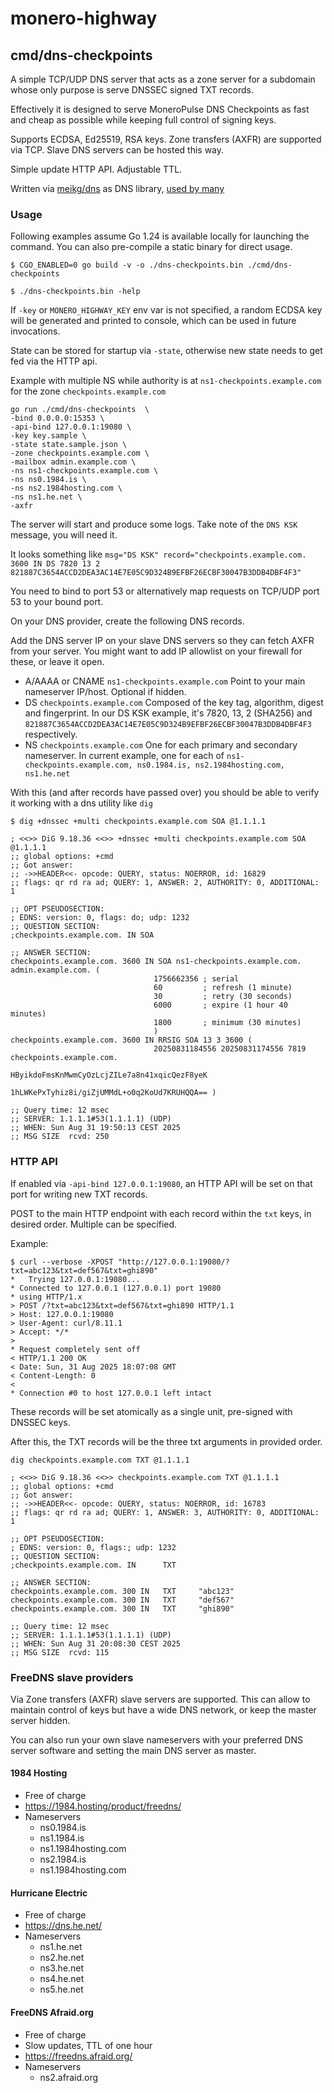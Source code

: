 # monero-highway


## cmd/dns-checkpoints

A simple TCP/UDP DNS server that acts as a zone server for a subdomain whose only purpose is serve DNSSEC signed TXT records.

Effectively it is designed to serve MoneroPulse DNS Checkpoints as fast and cheap as possible while keeping full control of signing keys.

Supports ECDSA, Ed25519, RSA keys. Zone transfers (AXFR) are supported via TCP. Slave DNS servers can be hosted this way.

Simple update HTTP API. Adjustable TTL.

Written via [meikg/dns](https://github.com/miekg/dns) as DNS library, [used by many](https://github.com/miekg/dns?tab=readme-ov-file#users)

### Usage

Following examples assume Go 1.24 is available locally for launching the command. You can also pre-compile a static binary for direct usage.

```
$ CGO_ENABLED=0 go build -v -o ./dns-checkpoints.bin ./cmd/dns-checkpoints 

$ ./dns-checkpoints.bin -help
```

If `-key` or `MONERO_HIGHWAY_KEY` env var is not specified, a random ECDSA key will be generated and printed to console, which can be used in future invocations.

State can be stored for startup via `-state`, otherwise new state needs to get fed via the HTTP api.

Example with multiple NS while authority is at `ns1-checkpoints.example.com` for the zone `checkpoints.example.com`

```
go run ./cmd/dns-checkpoints  \
-bind 0.0.0.0:15353 \
-api-bind 127.0.0.1:19080 \
-key key.sample \
-state state.sample.json \
-zone checkpoints.example.com \
-mailbox admin.example.com \
-ns ns1-checkpoints.example.com \
-ns ns0.1984.is \
-ns ns2.1984hosting.com \
-ns ns1.he.net \
-axfr
```

The server will start and produce some logs. Take note of the `DNS KSK` message, you will need it.

It looks something like `msg="DS KSK" record="checkpoints.example.com. 3600 IN DS 7820 13 2 821887C3654ACCD2DEA3AC14E7E05C9D324B9EFBF26ECBF30047B3DDB4DBF4F3"`

You need to bind to port 53 or alternatively map requests on TCP/UDP port 53 to your bound port.

On your DNS provider, create the following DNS records.

Add the DNS server IP on your slave DNS servers so they can fetch AXFR from your server. You might want to add IP allowlist on your firewall for these, or leave it open.

* A/AAAA or CNAME `ns1-checkpoints.example.com` Point to your main nameserver IP/host. Optional if hidden.
* DS `checkpoints.example.com` Composed of the key tag, algorithm, digest and fingerprint. In our DS KSK example, it's 7820, 13, 2 (SHA256) and `821887C3654ACCD2DEA3AC14E7E05C9D324B9EFBF26ECBF30047B3DDB4DBF4F3` respectively.
* NS `checkpoints.example.com` One for each primary and secondary nameserver. In current example, one for each of `ns1-checkpoints.example.com, ns0.1984.is, ns2.1984hosting.com, ns1.he.net`

With this (and after records have passed over) you should be able to verify it working with a dns utility like `dig`

```
$ dig +dnssec +multi checkpoints.example.com SOA @1.1.1.1

; <<>> DiG 9.18.36 <<>> +dnssec +multi checkpoints.example.com SOA @1.1.1.1
;; global options: +cmd
;; Got answer:
;; ->>HEADER<<- opcode: QUERY, status: NOERROR, id: 16829
;; flags: qr rd ra ad; QUERY: 1, ANSWER: 2, AUTHORITY: 0, ADDITIONAL: 1

;; OPT PSEUDOSECTION:
; EDNS: version: 0, flags: do; udp: 1232
;; QUESTION SECTION:
;checkpoints.example.com. IN SOA

;; ANSWER SECTION:
checkpoints.example.com. 3600 IN SOA ns1-checkpoints.example.com. admin.example.com. (
                                1756662356 ; serial
                                60         ; refresh (1 minute)
                                30         ; retry (30 seconds)
                                6000       ; expire (1 hour 40 minutes)
                                1800       ; minimum (30 minutes)
                                )
checkpoints.example.com. 3600 IN RRSIG SOA 13 3 3600 (
                                20250831184556 20250831174556 7819 checkpoints.example.com.
                                HByikdoFmsKnMwmCyOzLcjZILe7a8n41xqicQezF8yeK
                                1hLWKePxTyhiz8i/giZjUMMdL+o0q2KoUd7KRUHQQA== )

;; Query time: 12 msec
;; SERVER: 1.1.1.1#53(1.1.1.1) (UDP)
;; WHEN: Sun Aug 31 19:50:13 CEST 2025
;; MSG SIZE  rcvd: 250
```

### HTTP API

If enabled via `-api-bind 127.0.0.1:19080`, an HTTP API will be set on that port for writing new TXT records.

POST to the main HTTP endpoint with each record within the `txt` keys, in desired order. Multiple can be specified.

Example:

```
$ curl --verbose -XPOST "http://127.0.0.1:19080/?txt=abc123&txt=def567&txt=ghi890"
*   Trying 127.0.0.1:19080...
* Connected to 127.0.0.1 (127.0.0.1) port 19080
* using HTTP/1.x
> POST /?txt=abc123&txt=def567&txt=ghi890 HTTP/1.1
> Host: 127.0.0.1:19080
> User-Agent: curl/8.11.1
> Accept: */*
> 
* Request completely sent off
< HTTP/1.1 200 OK
< Date: Sun, 31 Aug 2025 18:07:08 GMT
< Content-Length: 0
< 
* Connection #0 to host 127.0.0.1 left intact
```

These records will be set atomically as a single unit, pre-signed with DNSSEC keys.

After this, the TXT records will be the three txt arguments in provided order.

```
dig checkpoints.example.com TXT @1.1.1.1

; <<>> DiG 9.18.36 <<>> checkpoints.example.com TXT @1.1.1.1
;; global options: +cmd
;; Got answer:
;; ->>HEADER<<- opcode: QUERY, status: NOERROR, id: 16783
;; flags: qr rd ra ad; QUERY: 1, ANSWER: 3, AUTHORITY: 0, ADDITIONAL: 1

;; OPT PSEUDOSECTION:
; EDNS: version: 0, flags:; udp: 1232
;; QUESTION SECTION:
;checkpoints.example.com. IN      TXT

;; ANSWER SECTION:
checkpoints.example.com. 300 IN   TXT     "abc123"
checkpoints.example.com. 300 IN   TXT     "def567"
checkpoints.example.com. 300 IN   TXT     "ghi890"

;; Query time: 12 msec
;; SERVER: 1.1.1.1#53(1.1.1.1) (UDP)
;; WHEN: Sun Aug 31 20:08:30 CEST 2025
;; MSG SIZE  rcvd: 115
```

### FreeDNS slave providers

Via Zone transfers (AXFR) slave servers are supported. This can allow to maintain control of keys but have a wide DNS network, or keep the master server hidden.

You can also run your own slave nameservers with your preferred DNS server software and setting the main DNS server as master.

#### 1984 Hosting
 * Free of charge
 * https://1984.hosting/product/freedns/
 * Nameservers
   * ns0.1984.is
   * ns1.1984.is
   * ns1.1984hosting.com
   * ns2.1984.is
   * ns1.1984hosting.com
   
#### Hurricane Electric
* Free of charge
* https://dns.he.net/
* Nameservers
    * ns1.he.net
    * ns2.he.net
    * ns3.he.net
    * ns4.he.net
    * ns5.he.net

#### FreeDNS Afraid.org
* Free of charge
* Slow updates, TTL of one hour
* https://freedns.afraid.org/
* Nameservers
    * ns2.afraid.org